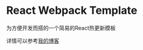 # React Webpack Template

为方便开发而搭的一个简易的React热更新模板

详情可以参考[我的博客](https://blog.csdn.net/izwmain/article/details/103048871)
